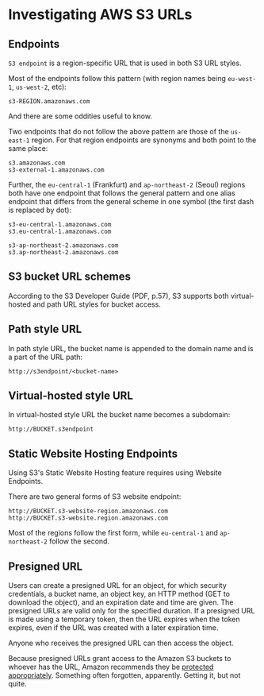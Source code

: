 # Investigating AWS S3 URLs

## Endpoints

`S3 endpoint` is a region-specific URL that is used in both S3 URL styles. 

Most of the endpoints follow this pattern (with region names being `eu-west-1`, `us-west-2`, etc):

    s3-REGION.amazonaws.com

And there are some oddities useful to know.

Two endpoints that do not follow the above pattern are those of the `us-east-1` region. 
For that region endpoints are synonyms and both point to the same place:

    s3.amazonaws.com
    s3-external-1.amazonaws.com

Further, the `eu-central-1` (Frankfurt) and `ap-northeast-2` (Seoul) regions both have one endpoint 
that follows the general pattern and one alias endpoint that differs from the general scheme in one symbol 
(the first dash is replaced by dot):

    s3-eu-central-1.amazonaws.com
    s3.eu-central-1.amazonaws.com

    s3-ap-northeast-2.amazonaws.com
    s3.ap-northeast-2.amazonaws.com

## S3 bucket URL schemes

According to the S3 Developer Guide (PDF, p.57), S3 supports both virtual-hosted and path URL styles for bucket access.

## Path style URL

In path style URL, the bucket name is appended to the domain name and is a part of the URL path:

    http://s3endpoint/<bucket-name>

## Virtual-hosted style URL

In virtual-hosted style URL the bucket name becomes a subdomain:

    http://BUCKET.s3endpoint

## Static Website Hosting Endpoints

Using S3's Static Website Hosting feature requires using Website Endpoints.

There are two general forms of S3 website endpoint:

    http://BUCKET.s3-website-region.amazonaws.com
    http://BUCKET.s3-website.region.amazonaws.com

Most of the regions follow the first form, while `eu-central-1` and `ap-northeast-2` follow the second. 

## Presigned URL

Users can create a presigned URL for an object, for which security credentials, a bucket name, an object key, an 
HTTP method (GET to download the object), and an expiration date and time are given. The presigned URLs are valid 
only for the specified duration. If a presigned URL is made using a temporary token, then the URL expires when the 
token expires, even if the URL was created with a later expiration time.

Anyone who receives the presigned URL can then access the object.

Because presigned URLs grant access to the Amazon S3 buckets to whoever has the URL, Amazon recommends they be 
[protected appropriately](https://docs.aws.amazon.com/AmazonS3/latest/userguide/using-presigned-url.html#PresignedUrlUploadObject-LimitCapabilities). 
Something often forgotten, apparently. Getting it, but not quite.